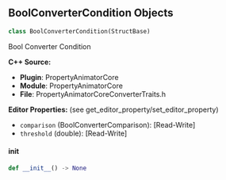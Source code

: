 ## BoolConverterCondition Objects

```python
class BoolConverterCondition(StructBase)
```

Bool Converter Condition

**C++ Source:**

- **Plugin**: PropertyAnimatorCore
- **Module**: PropertyAnimatorCore
- **File**: PropertyAnimatorCoreConverterTraits.h

**Editor Properties:** (see get_editor_property/set_editor_property)

- ``comparison`` (BoolConverterComparison):  [Read-Write]
- ``threshold`` (double):  [Read-Write]

<a id="unreal.BoolConverterCondition.__init__"></a>

#### __init__

```python
def __init__() -> None
```

<a id="unreal.BoolConverterRule"></a>